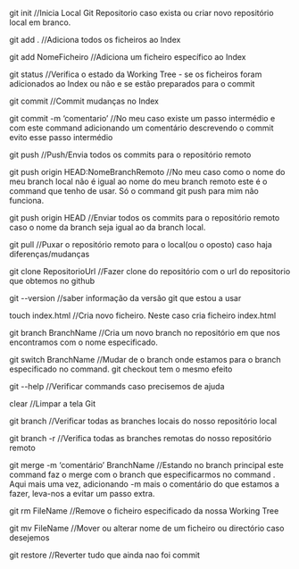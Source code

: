 git init  //Inicia Local Git Repositorio caso exista ou criar novo repositório local em branco.

git add . //Adiciona todos os ficheiros ao Index

git add NomeFicheiro //Adiciona um ficheiro específico ao Index

git status //Verifica o estado da Working Tree - se os ficheiros foram adicionados ao Index       ou não e se estão preparados para o commit

git commit //Commit mudanças no Index

git commit -m ‘comentario’  //No meu caso existe um passo intermédio e com este command adicionando um comentário descrevendo o commit evito esse passo intermédio

git push //Push/Envia todos os commits para o repositório remoto

git push origin HEAD:NomeBranchRemoto //No meu caso como o nome do meu branch local não é igual ao nome do meu branch remoto este é o command que tenho de usar. Só o command git push para mim não funciona.

git push origin HEAD  //Enviar todos os commits para o repositório remoto caso o nome da branch seja igual ao da branch local.

git pull //Puxar o repositório remoto para o local(ou o oposto) caso haja diferenças/mudanças

git clone RepositorioUrl //Fazer clone do repositório com o url do repositorio que obtemos no github

git --version  //saber informação da versão git que estou a usar

touch index.html  //Cria novo ficheiro. Neste caso cria ficheiro index.html

git branch BranchName //Cria um novo branch no repositório em que nos encontramos com o nome especificado.

git switch BranchName //Mudar de o branch onde estamos para o branch especificado no 
command. git checkout tem o mesmo efeito

git --help  //Verificar commands caso precisemos de ajuda

clear //Limpar a tela Git

git branch  //Verificar todas as branches locais do nosso repositório local

git branch -r  //Verifica todas as branches remotas do nosso repositório remoto

git merge -m ‘comentário’ BranchName //Estando no branch principal este command faz o merge com o branch que especificarmos no command . Aqui mais uma vez, adicionando -m mais o comentário do que estamos a fazer, leva-nos a evitar um passo extra.

git rm FileName  //Remove o ficheiro especificado da nossa Working Tree

git mv FileName //Mover ou alterar nome de um ficheiro ou directório caso desejemos

git restore //Reverter tudo que ainda nao foi commit
